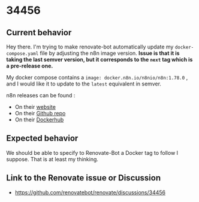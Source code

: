 # 34456

## Current behavior

Hey there. I'm trying to make renovate-bot automatically update my `docker-compose.yaml` file by adjusting the n8n image version. **Issue is that it is taking the last semver version, but it corresponds to the `next` tag which is a pre-release one.**

My docker compose contains a `image: docker.n8n.io/n8nio/n8n:1.78.0` , and I would like it to update to the `latest` equivalent in semver.

n8n releases can be found : 
- On their [website](https://docs.n8n.io/release-notes/)
- On their [Github repo](https://github.com/n8n-io/n8n/releases)
- On their [Dockerhub](https://hub.docker.com/r/n8nio/n8n/tags)

## Expected behavior

We should be able to specify to Renovate-Bot a Docker tag to follow I suppose. That is at least my thinking. 

## Link to the Renovate issue or Discussion

- https://github.com/renovatebot/renovate/discussions/34456
